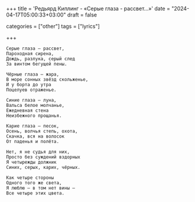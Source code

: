 +++
title = 'Редьярд Киплинг - «Серые глаза - рассвет...»'
date = "2024-04-17T05:00:33+03:00"
draft = false

categories = ["other"]
tags = ["lyrics"]

+++

<!--more-->

```plaintext
Серые глаза — рассвет,
Пароходная сирена,
Дождь, разлука, серый след
За винтом бегущей пены.

Чёрные глаза — жара,
В море сонных звёзд скольженье,
И у борта до утра
Поцелуев отраженье.

Синие глаза — луна,
Вальса белое молчанье,
Ежедневная стена
Неизбежного прощанья.

Карие глаза — песок,
Осень, волчья степь, охота,
Скачка, вся на волосок
От паденья и полёта.

Нет, я не судья для них,
Просто без суждений вздорных
Я четырежды должник
Синих, серых, карих, чёрных.

Как четыре стороны
Одного того же света,
Я люблю — в том нет вины —
Все четыре этих цвета.
```

